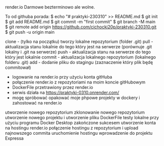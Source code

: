 render.io
Darmowe bezterminowo ale wolne.

To od githuba porada:
$ echo "# praktyki-230310" >> README.md
$ git init
$ git add README.md
$ git commit -m "first commit"
$ git branch -M main
$ git remote add origin https://github.com/cichocki20p/praktyki-230310.git
$ git push -u origin main

clone - (tylko na początku) tworzy lokalne repozytorium (folder .git)
pull - aktualizacja stanu lokalnie do tego który jest na serwerze (porównuje .git lokalny i .git na serwerze)
push - aktualizacja stanu na serwerze do tego który jest lokalnie
commit - aktualizacja lokalnego repozytorium (lokalnego folderu .git)
add - dodanie pliku do stagingu (zaznaczenie który plik będę commitował) 

- logowanie na render.io przy użyciu konta gitHuba
- połączenie render.io z repozytoriami na moim koncie gitHubowym
- DockerFile przetrawiony przez render.io
- serwis działa na https://praktyki-0310.onrender.com/
- mogę spróbować opakować moje phpowe projekty w dockery i zahostować na render.io

utworzenie nowego repozytorium
zklonowanie nowego repozytorium
utworzenie nowego projektu i utworzenie pliku DockerFile
testy lokalne przy użyciu programu Docker Desktop zakończone sukcesem
utworzenie konta na hostingu render.io
połączenie hostingu z repozytorium i upload najnowszego commita
uruchomienie hostingu
wprowadzenie do projektu Expressa 